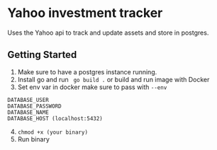# Yahoo investment tracker
Uses the Yahoo api to track and update assets and store in postgres.

## Getting Started
1. Make sure to have a postgres instance running.
2. Install go and run ``` go build .``` or build and run image with Docker
3. Set env var in docker make sure to pass with ```--env```
``` 
DATABASE_USER
DATABASE_PASSWORD
DATABASE_NAME
DATABASE_HOST (localhost:5432)
```
4. ```chmod +x (your binary)```
5. Run binary 
